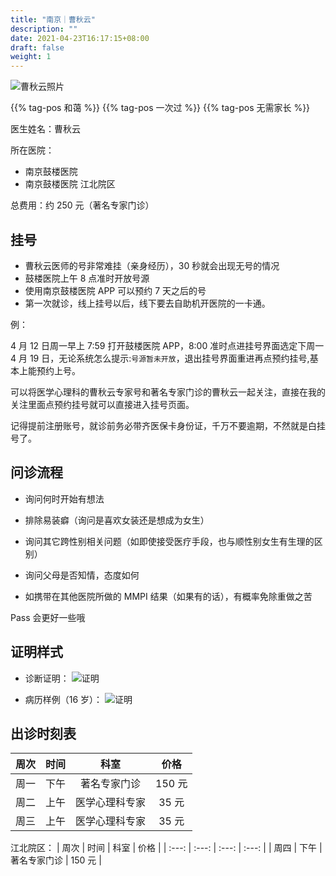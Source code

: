 ```yaml
---
title: "南京｜曹秋云"
description: ""
date: 2021-04-23T16:17:15+08:00
draft: false
weight: 1
---
```


![曹秋云照片](images/doctor/cao-qiuyun.jpg)

{{% tag-pos 和蔼 %}} {{% tag-pos 一次过 %}} {{% tag-pos 无需家长 %}}

医生姓名：曹秋云

所在医院：
- 南京鼓楼医院
- 南京鼓楼医院 江北院区

总费用：约 250 元（著名专家门诊）

## 挂号

- 曹秋云医师的号非常难挂（亲身经历），30 秒就会出现无号的情况
- 鼓楼医院上午 8 点准时开放号源
- 使用南京鼓楼医院 APP 可以预约 7 天之后的号
- 第一次就诊，线上挂号以后，线下要去自助机开医院的一卡通。

例：

4 月 12 日周一早上 7:59 打开鼓楼医院 APP，8:00 准时点进挂号界面选定下周一 4 月 19 日，无论系统怎么提示:`号源暂未开放`，退出挂号界面重进再点预约挂号,基本上能预约上号。

可以将医学心理科的曹秋云专家号和著名专家门诊的曹秋云一起关注，直接在我的关注里面点预约挂号就可以直接进入挂号页面。

记得提前注册账号，就诊前务必带齐医保卡身份证，千万不要逾期，不然就是白挂号了。

## 问诊流程

- 询问何时开始有想法

- 排除易装癖（询问是喜欢女装还是想成为女生）

- 询问其它跨性别相关问题（如即使接受医疗手段，也与顺性别女生有生理的区别）

- 询问父母是否知情，态度如何

- 如携带在其他医院所做的 MMPI 结果（如果有的话），有概率免除重做之苦

Pass 会更好一些哦

## 证明样式

- 诊断证明：
  ![证明](images/doctor/cao-qiuyun-zm.jpg)
  
- 病历样例（16 岁）：
  ![证明](images/doctor/cao-qiuyun-zm2.jpg)

## 出诊时刻表

| 周次 | 时间 | 科室 | 价格 |
| :---: | :---: | :---: | :---: |
| 周一 | 下午 | 著名专家门诊 | 150 元 |
| 周二 | 上午 | 医学心理科专家 | 35 元 |
| 周三 | 上午 | 医学心理科专家 | 35 元 |

江北院区：
| 周次 | 时间 | 科室 | 价格 |
| :---: | :---: | :---: | :---: |
| 周四 | 下午 | 著名专家门诊 | 150 元 |